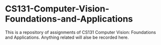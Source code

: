 # CS131-Computer-Vision-Foundations-and-Applications

This is a repository of assignments of CS131 Computer Vision: Foundations and Applications. 
Anything related will alse be recorded here.
